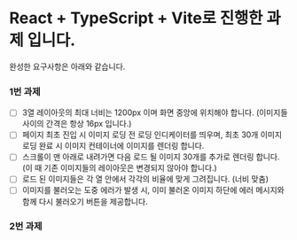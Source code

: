# React + TypeScript + Vite로 진행한 과제 입니다.

완성한 요구사항은 아래와 같습니다.

### 1번 과제

- [ ] 3열 레이아웃의 최대 너비는 1200px 이며 화면 중앙에 위치해야 합니다. (이미지들 사이의 간격은 항상 16px 입니다.)
- [ ] 페이지 최초 진입 시 이미지 로딩 전 로딩 인디케이터를 띄우며, 최초 30개 이미지 로딩 완료 시 이미지 컨테이너에 이미지를 렌더링 합니다.
- [ ] 스크롤이 맨 아래로 내려가면 다음 로드 될 이미지 30개를 추가로 렌더링 합니다. (이 때 기존 이미지들의 레이아웃은 변경되지 않아야 합니다.)
- [ ] 로드 된 이미지들은 각 열 안에서 각각의 비율에 맞게 그려집니다. (너비 맞춤)
- [ ] 이미지를 불러오는 도중 에러가 발생 시, 이미 불러온 이미지 하단에 에러 메시지와 함께 다시 불러오기 버튼을 제공합니다.

### 2번 과제
